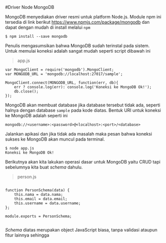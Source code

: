 #Driver Node MongoDB

MongoDB menyediakan driver resmi untuk platform Node.js. Module npm ini tersedia di link berikut https://www.npmjs.com/package/mongodb dan dapat dengan mudah di install melalui `npm`


    $ npm install --save mongodb


Penulis mengasumsikan bahwa MongoDB sudah terinstal pada sistem. Untuk memulai koneksi adalah sangat mudah seperti script dibawah ini

> app.js

```
var MongoClient = require('mongodb').MongoClient; 
var MONGODB_URL = 'mongodb://localhost:27017/sample';

MongoClient.connect(MONGODB_URL, function(err, db){
    err ? console.log(err): console.log('Koneksi ke MongoDB Ok!');
    db.close();
});

```


MongoDB akan membuat database jika database tersebut tidak ada, seperti halnya dengan database `sample` pada kode diatas. Bentuk URI untuk koneksi ke MongoDB adalah seperti ini


```
mongodb://<username>:<password>@<localhost>:<port>/<database>

```


Jalankan apikasi dan jika tidak ada masalah maka pesan bahwa koneksi sukses ke MongoDB akan muncul pada terminal.

    $ node app.js
    Koneksi ke MongoDB Ok!


Berikutnya akan kita lakukan operasi dasar untuk MongoDB yaitu CRUD tapi sebelumnya kita buat *schema*  dahulu.

> person.js

```

function PersonSchema(data) {
    this.nama = data.nama;
    this.email = data.email;
    this.username = data.username;          
};

module.exports = PersonSchema;


```

*Schema* diatas merupakan object JavaScript biasa, tanpa validasi ataupun fitur lainnya sehingga 